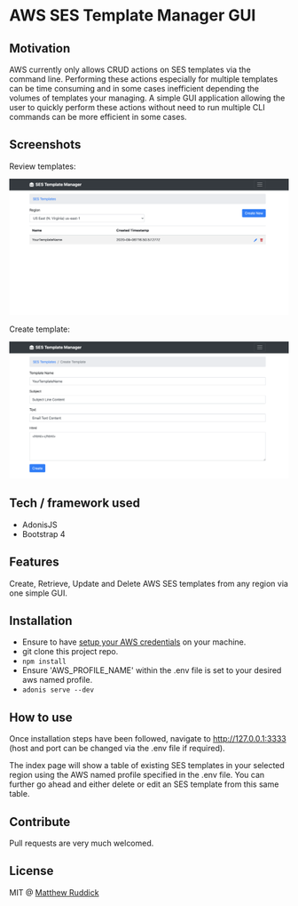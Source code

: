# AWS SES Template Manager GUI

## Motivation
AWS currently only allows CRUD actions on SES templates via the command line. Performing these actions especially for multiple templates 
 can be time consuming and in some cases inefficient depending the volumes of templates your managing. A simple GUI application allowing the user to quickly perform these actions without need to 
 run multiple CLI commands can be more efficient in some cases.

## Screenshots
Review templates:

![review templates screenshot](./resources/img/templates-review-screenshot.png)

Create template:

![review templates screenshot](./resources/img/create-template-screenshot.png)

## Tech / framework used

- AdonisJS
- Bootstrap 4

## Features
Create, Retrieve, Update and Delete AWS SES templates from any region via one simple GUI.

## Installation
- Ensure to have [setup your AWS credentials](https://docs.aws.amazon.com/sdk-for-java/v1/developer-guide/setup-credentials.html) on your machine.
- git clone this project repo.
- ```npm install```
- Ensure 'AWS_PROFILE_NAME' within the .env file is set to your desired aws named profile.
- ```adonis serve --dev```
## How to use
Once installation steps have been followed, navigate to http://127.0.0.1:3333 (host and port can be changed via the .env file if required).

The index page will show a table of existing SES templates in your selected region using the AWS named profile specified in the .env file. You can further go ahead and either delete 
or edit an SES template from this same table.

## Contribute

Pull requests are very much welcomed.

## License
MIT @ [Matthew Ruddick](https://github.com/MattRuddick)
